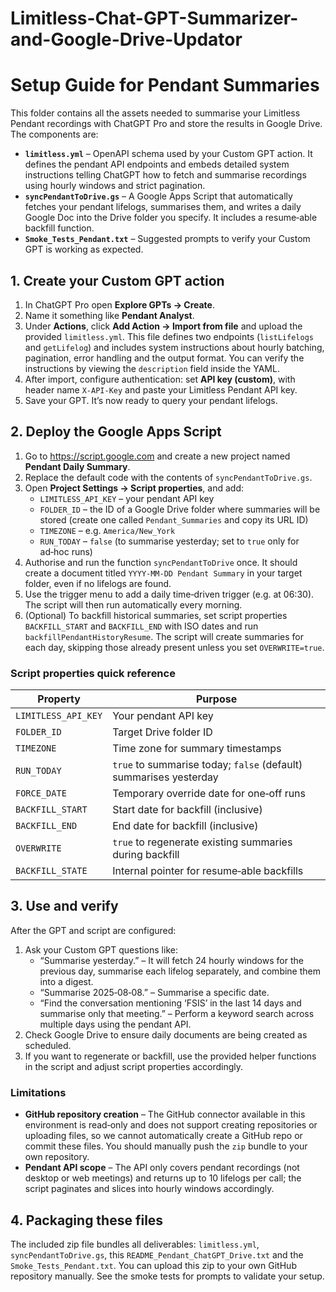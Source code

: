 # Limitless-Chat-GPT-Summarizer-and-Google-Drive-Updator

# Setup Guide for Pendant Summaries

This folder contains all the assets needed to summarise your Limitless Pendant recordings with ChatGPT Pro and store the results in Google Drive. The components are:

* **`limitless.yml`** – OpenAPI schema used by your Custom GPT action. It defines the pendant API endpoints and embeds detailed system instructions telling ChatGPT how to fetch and summarise recordings using hourly windows and strict pagination.
* **`syncPendantToDrive.gs`** – A Google Apps Script that automatically fetches your pendant lifelogs, summarises them, and writes a daily Google Doc into the Drive folder you specify. It includes a resume‑able backfill function.
* **`Smoke_Tests_Pendant.txt`** – Suggested prompts to verify your Custom GPT is working as expected.

## 1. Create your Custom GPT action

1. In ChatGPT Pro open **Explore GPTs → Create**.
2. Name it something like **Pendant Analyst**.
3. Under **Actions**, click **Add Action → Import from file** and upload the provided `limitless.yml`. This file defines two endpoints (`listLifelogs` and `getLifelog`) and includes system instructions about hourly batching, pagination, error handling and the output format. You can verify the instructions by viewing the `description` field inside the YAML.
4. After import, configure authentication: set **API key (custom)**, with header name `X‑API‑Key` and paste your Limitless Pendant API key.
5. Save your GPT. It’s now ready to query your pendant lifelogs.

## 2. Deploy the Google Apps Script

1. Go to https://script.google.com and create a new project named **Pendant Daily Summary**.
2. Replace the default code with the contents of `syncPendantToDrive.gs`.
3. Open **Project Settings → Script properties**, and add:
   * `LIMITLESS_API_KEY` – your pendant API key
   * `FOLDER_ID` – the ID of a Google Drive folder where summaries will be stored (create one called `Pendant_Summaries` and copy its URL ID)
   * `TIMEZONE` – e.g. `America/New_York`
   * `RUN_TODAY` – `false` (to summarise yesterday; set to `true` only for ad‑hoc runs)
4. Authorise and run the function `syncPendantToDrive` once. It should create a document titled `YYYY‑MM‑DD Pendant Summary` in your target folder, even if no lifelogs are found.
5. Use the trigger menu to add a daily time‑driven trigger (e.g. at 06:30). The script will then run automatically every morning.
6. (Optional) To backfill historical summaries, set script properties `BACKFILL_START` and `BACKFILL_END` with ISO dates and run `backfillPendantHistoryResume`. The script will create summaries for each day, skipping those already present unless you set `OVERWRITE=true`.

### Script properties quick reference

| Property        | Purpose                                        |
|-----------------|------------------------------------------------|
| `LIMITLESS_API_KEY` | Your pendant API key                     |
| `FOLDER_ID`         | Target Drive folder ID                    |
| `TIMEZONE`          | Time zone for summary timestamps          |
| `RUN_TODAY`         | `true` to summarise today; `false` (default) summarises yesterday |
| `FORCE_DATE`        | Temporary override date for one‑off runs   |
| `BACKFILL_START`    | Start date for backfill (inclusive)        |
| `BACKFILL_END`      | End date for backfill (inclusive)          |
| `OVERWRITE`         | `true` to regenerate existing summaries during backfill |
| `BACKFILL_STATE`    | Internal pointer for resume‑able backfills |

## 3. Use and verify

After the GPT and script are configured:

1. Ask your Custom GPT questions like:
   * “Summarise yesterday.” – It will fetch 24 hourly windows for the previous day, summarise each lifelog separately, and combine them into a digest.
   * “Summarise 2025‑08‑08.” – Summarise a specific date.
   * “Find the conversation mentioning ‘FSIS’ in the last 14 days and summarise only that meeting.” – Perform a keyword search across multiple days using the pendant API.
2. Check Google Drive to ensure daily documents are being created as scheduled.
3. If you want to regenerate or backfill, use the provided helper functions in the script and adjust script properties accordingly.

### Limitations

* **GitHub repository creation** – The GitHub connector available in this environment is read‑only and does not support creating repositories or uploading files, so we cannot automatically create a GitHub repo or commit these files. You should manually push the `zip` bundle to your own repository.
* **Pendant API scope** – The API only covers pendant recordings (not desktop or web meetings) and returns up to 10 lifelogs per call; the script paginates and slices into hourly windows accordingly.

## 4. Packaging these files

The included zip file bundles all deliverables: `limitless.yml`, `syncPendantToDrive.gs`, this `README_Pendant_ChatGPT_Drive.txt` and the `Smoke_Tests_Pendant.txt`. You can upload this zip to your own GitHub repository manually. See the smoke tests for prompts to validate your setup.
